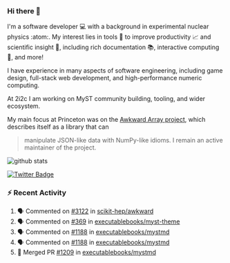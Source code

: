### Hi there 👋 

I'm a software developer 💻 with a background in experimental nuclear physics :atom:. My interest lies in tools :wrench: to improve productivity :chart_with_upwards_trend: and scientific insight :telescope:, including rich documentation 📚, interactive computing 🧮, and more! 

I have experience in many aspects of software engineering, including game design, full-stack web development, and high-performance numeric computing. 

At 2i2c I am working on MyST community building, tooling, and wider ecosystem. 

My main focus at Princeton was on the [Awkward Array project](awkward-array.org/), which describes itself as a library that can 
> manipulate JSON-like data with NumPy-like idioms. I remain an active maintainer of the project. 

![github stats](https://github-readme-stats.vercel.app/api?username=agoose77&show_icons=true&hide_rank=true&hide_title=true&bg_color=30,e76445,904e95&text_color=efe3ec&icon_color=efe3ec)
<!--
**agoose77/agoose77** is a ✨ _special_ ✨ repository because its `README.md` (this file) appears on your GitHub profile.

Here are some ideas to get you started:

- 🔭 I’m currently working on ...
- 🌱 I’m currently learning ...
- 👯 I’m looking to collaborate on ...
- 🤔 I’m looking for help with ...
- 💬 Ask me about ...
- 📫 How to reach me: ...
- 😄 Pronouns: ...
- ⚡ Fun fact: ...
-->

[![Twitter Badge](https://img.shields.io/twitter/follow/agoose77?style=flat-square&logo=Twitter&logoColor=white&color=cornflowerblue)](https://twitter.com/agoose77)

### :zap: Recent Activity

<!--START_SECTION:activity-->
1. 🗣 Commented on [#3122](https://github.com/scikit-hep/awkward/issues/3122#issuecomment-2114978339) in [scikit-hep/awkward](https://github.com/scikit-hep/awkward)
2. 🗣 Commented on [#369](https://github.com/executablebooks/myst-theme/pull/369#issuecomment-2112993337) in [executablebooks/myst-theme](https://github.com/executablebooks/myst-theme)
3. 🗣 Commented on [#1188](https://github.com/executablebooks/mystmd/pull/1188#issuecomment-2112948555) in [executablebooks/mystmd](https://github.com/executablebooks/mystmd)
4. 🗣 Commented on [#1188](https://github.com/executablebooks/mystmd/pull/1188#issuecomment-2112856529) in [executablebooks/mystmd](https://github.com/executablebooks/mystmd)
5. 🎉 Merged PR [#1209](https://github.com/executablebooks/mystmd/pull/1209) in [executablebooks/mystmd](https://github.com/executablebooks/mystmd)
<!--END_SECTION:activity-->
